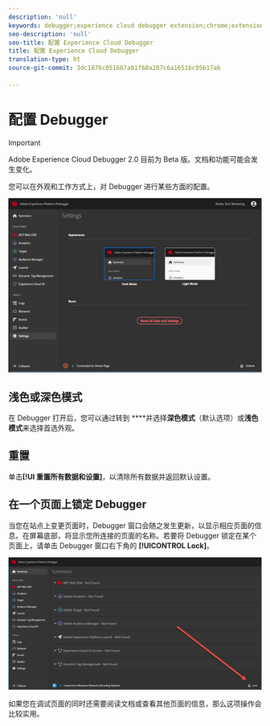 ```yaml
---
description: 'null'
keywords: debugger;experience cloud debugger extension;chrome;extension;configure
seo-description: 'null'
seo-title: 配置 Experience Cloud Debugger
title: 配置 Experience Cloud Debugger
translation-type: ht
source-git-commit: 3dc1876c0516b7a81f68a207c6a1651bc95b17ab

---
```



# 配置 Debugger

>[!IMPORTANT]
>
>Adobe Experience Cloud Debugger 2.0 目前为 Beta 版。文档和功能可能会发生变化。

您可以在外观和工作方式上，对 Debugger 进行某些方面的配置。

![](assets/settings.jpg)

## 浅色或深色模式

在 Debugger 打开后，您可以通过转到 ****并选择&#x200B;**深色模式**（默认选项）或&#x200B;**浅色模式**来选择首选外观。

## 重置

单击&#x200B;**[!UI 重置所有数据和设置]**，以清除所有数据并返回默认设置。

## 在一个页面上锁定 Debugger

当您在站点上变更页面时，Debugger 窗口会随之发生更新，以显示相应页面的信息。在屏幕底部，将显示您所连接的页面的名称。若要将 Debugger 锁定在某个页面上，请单击 Debugger 窗口右下角的 **[!UICONTROL Lock]**。

![](assets/lock.jpg)

如果您在调试页面的同时还需要阅读文档或查看其他页面的信息，那么这项操作会比较实用。